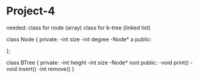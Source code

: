 # Project-4

needed:
class for node (array)
class for b-tree (linked list)

class Node {
private:
    -int size
    -int degree
    -Node* a
public:

};

class BTree {
private:
    -int height
    -int size
    -Node* root
public:
    -void print()
    -void insert()
    -int remove()
}
